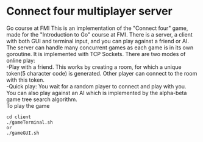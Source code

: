 # Connect four multiplayer server
Go course at FMI
This is an implementation of the "Connect four" game, made for the "Introduction to Go" course at FMI. There is a server, a client with both GUI and terminal input, and you can play against a friend or AI.
The server can handle many concurrent games as each game is in its own goroutine. It is implemented with TCP Sockets.
There are two modes of online play:  
-Play with a friend. This works by creating a room, for which a unique token(5 character code) is generated. Other player can connect to the room with this token.  
-Quick play: You wait for a random player to connect and play with you.  
You can also play against an AI which is implemented by the alpha-beta game tree search algorithm.  
To play the game
```
cd client
./gameTerminal.sh 
or 
./gameGUI.sh
```

